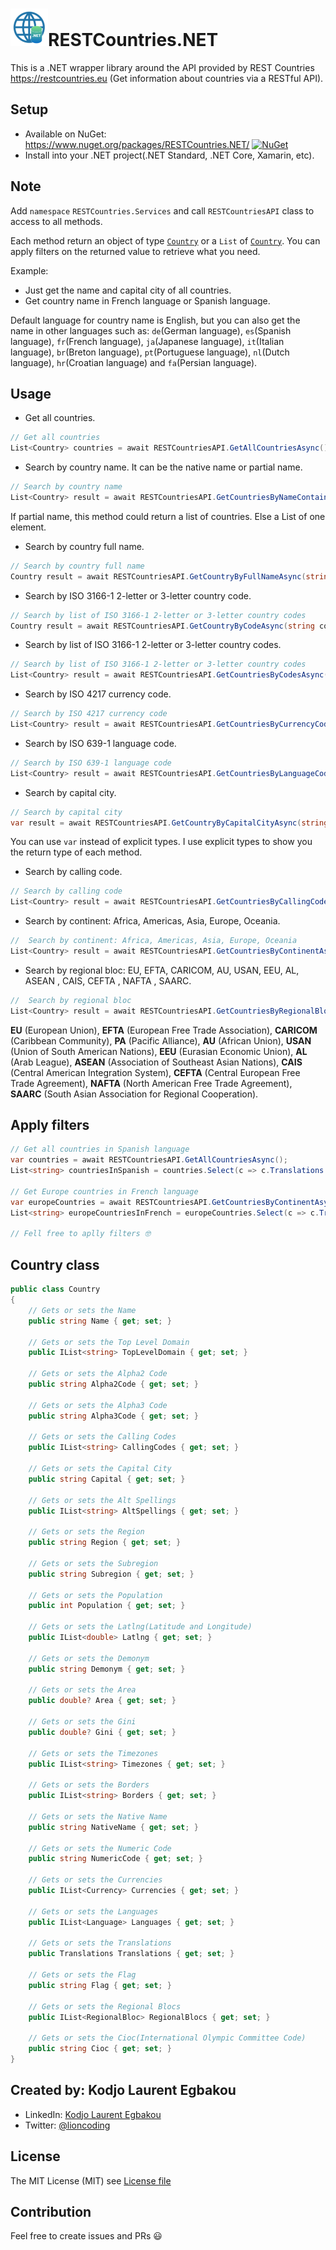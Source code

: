 # <img src="art/icon.png" alt="Icon" width="60" />RESTCountries.NET 

This is a .NET wrapper library around the API provided by REST Countries https://restcountries.eu (Get information about countries via a RESTful API).

## Setup

- Available on NuGet: https://www.nuget.org/packages/RESTCountries.NET/ [![NuGet](https://img.shields.io/nuget/v/RESTCountries.NET.svg?label=NuGet)](https://www.nuget.org/packages/RESTCountries.NET/)
- Install into your .NET project(.NET Standard, .NET Core, Xamarin, etc).

## Note

Add `namespace` `RESTCountries.Services` and call `RESTCountriesAPI` class to access to all methods.

Each method return an object of type [`Country`](https://github.com/egbakou/RESTCountries.NET/blob/master/src/RESTCountries.NET/Models/Country.cs) or a `List` of [`Country`](https://github.com/egbakou/RESTCountries.NET/blob/master/src/RESTCountries.NET/Models/Country.cs). You can apply filters on the returned value to retrieve what you need. 

Example:

- Just get the name and capital city of all countries.
- Get country name in French language or Spanish language.

Default language for country name is English, but you can also get the name in other languages such as: `de`(German language),  `es`(Spanish language), `fr`(French language),  `ja`(Japanese language), `it`(Italian language), `br`(Breton language), `pt`(Portuguese language), `nl`(Dutch language), `hr`(Croatian language) and `fa`(Persian language).

## Usage

- Get all countries.

```csharp
// Get all countries
List<Country> countries = await RESTCountriesAPI.GetAllCountriesAsync();
```

- Search by country name. It can be the native name or partial name.

```csharp
// Search by country name
List<Country> result = await RESTCountriesAPI.GetCountriesByNameContainsAsync(string name);
```

If partial name, this method could return a list of countries. Else a List of one element.

- Search by country full name.

```csharp
// Search by country full name
Country result = await RESTCountriesAPI.GetCountryByFullNameAsync(string fullName);
```

-  Search by ISO 3166-1 2-letter or 3-letter country code.

```csharp
// Search by list of ISO 3166-1 2-letter or 3-letter country codes
Country result = await RESTCountriesAPI.GetCountryByCodeAsync(string countryCode);
```

-  Search by list of ISO 3166-1 2-letter or 3-letter country codes.

```csharp
// Search by list of ISO 3166-1 2-letter or 3-letter country codes
List<Country> result = await RESTCountriesAPI.GetCountriesByCodesAsync(params string[] codes);
```

- Search by ISO 4217 currency code.

```csharp
// Search by ISO 4217 currency code
List<Country> result = await RESTCountriesAPI.GetCountriesByCurrencyCodeAsync(string currencyCode);
```

- Search by ISO 639-1 language code.

```csharp
// Search by ISO 639-1 language code
List<Country> result = await RESTCountriesAPI.GetCountriesByLanguageCodeAsync(string languageCode);
```

-  Search by capital city.

```csharp
// Search by capital city
var result = await RESTCountriesAPI.GetCountryByCapitalCityAsync(string capitalCity);
```

You can use `var` instead of explicit types. I use explicit types to show you the return type of each method.

- Search by calling code.

```csharp
// Search by calling code
List<Country> result = await RESTCountriesAPI.GetCountriesByCallingCodeAsync(string callingCode);
```

-  Search by continent: Africa, Americas, Asia, Europe, Oceania.

```csharp
//  Search by continent: Africa, Americas, Asia, Europe, Oceania
List<Country> result = await RESTCountriesAPI.GetCountriesByContinentAsync(string continent);
```

- Search by regional bloc: EU, EFTA, CARICOM, AU, USAN, EEU, AL, ASEAN , CAIS, CEFTA , NAFTA , SAARC.

```csharp
//  Search by regional bloc
List<Country> result = await RESTCountriesAPI.GetCountriesByRegionalBlocAsync(string regionalBloc);
```

**EU** (European Union), **EFTA** (European Free Trade Association), **CARICOM** (Caribbean Community), **PA** (Pacific Alliance), **AU** (African Union), **USAN** (Union of South American Nations), **EEU** (Eurasian Economic Union), **AL** (Arab League), **ASEAN** (Association of Southeast Asian Nations), **CAIS** (Central American Integration System), **CEFTA** (Central European Free Trade Agreement), **NAFTA** (North American Free Trade Agreement), **SAARC** (South Asian Association for Regional Cooperation).

## Apply filters

```csharp
// Get all countries in Spanish language
var countries = await RESTCountriesAPI.GetAllCountriesAsync();
List<string> countriesInSpanish = countries.Select(c => c.Translations.Es).ToList();

// Get Europe countries in French language
var europeCountries = await RESTCountriesAPI.GetCountriesByContinentAsync("Europe"); ;
List<string> europeCountriesInFrench = europeCountries.Select(c => c.Translations.Fr).ToList();

// Fell free to aplly filters 🤓
```



## Country class

```csharp
public class Country
{	
    // Gets or sets the Name
    public string Name { get; set; }
  
    // Gets or sets the Top Level Domain
    public IList<string> TopLevelDomain { get; set; }
  
    // Gets or sets the Alpha2 Code
    public string Alpha2Code { get; set; }
  
    // Gets or sets the Alpha3 Code
    public string Alpha3Code { get; set; }
  
    // Gets or sets the Calling Codes
    public IList<string> CallingCodes { get; set; }
  
    // Gets or sets the Capital City
    public string Capital { get; set; }
  
    // Gets or sets the Alt Spellings
    public IList<string> AltSpellings { get; set; }    
   
    // Gets or sets the Region
    public string Region { get; set; }
  
    // Gets or sets the Subregion
    public string Subregion { get; set; }
   
    // Gets or sets the Population
    public int Population { get; set; }
  
    // Gets or sets the Latlng(Latitude and Longitude)
    public IList<double> Latlng { get; set; }
   
    // Gets or sets the Demonym
    public string Demonym { get; set; }
   
    // Gets or sets the Area
    public double? Area { get; set; }
  
    // Gets or sets the Gini
    public double? Gini { get; set; }
   
    // Gets or sets the Timezones
    public IList<string> Timezones { get; set; }

    // Gets or sets the Borders
    public IList<string> Borders { get; set; }

    // Gets or sets the Native Name
    public string NativeName { get; set; }

    // Gets or sets the Numeric Code
    public string NumericCode { get; set; }

    // Gets or sets the Currencies
    public IList<Currency> Currencies { get; set; }

    // Gets or sets the Languages
    public IList<Language> Languages { get; set; }

    // Gets or sets the Translations
    public Translations Translations { get; set; }

    // Gets or sets the Flag
    public string Flag { get; set; }

    // Gets or sets the Regional Blocs
    public IList<RegionalBloc> RegionalBlocs { get; set; }

    // Gets or sets the Cioc(International Olympic Committee Code)
    public string Cioc { get; set; }
}
```



## Created by: Kodjo Laurent Egbakou

- LinkedIn: [Kodjo Laurent Egbakou](https://www.linkedin.com/in/laurentegbakou/)
- Twitter: [@lioncoding](https://twitter.com/lioncoding)

## License

The MIT License (MIT) see [License file](https://github.com/egbakou/RESTCountries.NET/blob/master/LICENSE)

## Contribution

Feel free to create issues and PRs 😃
